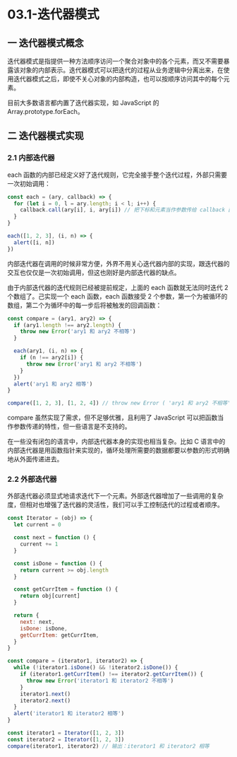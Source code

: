 # 03.1-迭代器模式

## 一 迭代器模式概念

迭代器模式是指提供一种方法顺序访问一个聚合对象中的各个元素，而又不需要暴露该对象的内部表示。迭代器模式可以把迭代的过程从业务逻辑中分离出来，在使用迭代器模式之后，即使不关心对象的内部构造，也可以按顺序访问其中的每个元素。

目前大多数语言都内置了迭代器实现，如 JavaScript 的 Array.prototype.forEach。

## 二 迭代器模式实现

### 2.1 内部迭代器

each 函数的内部已经定义好了迭代规则，它完全接手整个迭代过程，外部只需要一次初始调用：

```js
const each = (ary, callback) => {
  for (let i = 0, l = ary.length; i < l; i++) {
    callback.call(ary[i], i, ary[i]) // 把下标和元素当作参数传给 callback 函数
  }
}

each([1, 2, 3], (i, n) => {
  alert([i, n])
})
```

内部迭代器在调用的时候非常方便，外界不用关心迭代器内部的实现，跟迭代器的交互也仅仅是一次初始调用，但这也刚好是内部迭代器的缺点。

由于内部迭代器的迭代规则已经被提前规定，上面的 each 函数就无法同时迭代 2 个数组了。己实现一个 each 函数，each 函数接受 2 个参数，第一个为被循环的数组，第二个为循环中的每一步后将被触发的回调函数：

```js
const compare = (ary1, ary2) => {
  if (ary1.length !== ary2.length) {
    throw new Error('ary1 和 ary2 不相等')
  }

  each(ary1, (i, n) => {
    if (n !== ary2[i]) {
      throw new Error('ary1 和 ary2 不相等')
    }
  })
  alert('ary1 和 ary2 相等')
}

compare([1, 2, 3], [1, 2, 4]) // throw new Error ( 'ary1 和 ary2 不相等' );
```

compare 虽然实现了需求，但不足够优雅，且利用了 JavaScript 可以把函数当作参数传递的特性，但一些语言是不支持的。

在一些没有闭包的语言中，内部迭代器本身的实现也相当复杂。比如 C 语言中的内部迭代器是用函数指针来实现的，循环处理所需要的数据都要以参数的形式明确地从外面传递进去。

### 2.2 外部迭代器

外部迭代器必须显式地请求迭代下一个元素。外部迭代器增加了一些调用的复杂度，但相对也增强了迭代器的灵活性，我们可以手工控制迭代的过程或者顺序。

```js
const Iterator = (obj) => {
  let current = 0

  const next = function () {
    current += 1
  }

  const isDone = function () {
    return current >= obj.length
  }

  const getCurrItem = function () {
    return obj[current]
  }

  return {
    next: next,
    isDone: isDone,
    getCurrItem: getCurrItem,
  }
}

const compare = (iterator1, iterator2) => {
  while (!iterator1.isDone() && !iterator2.isDone()) {
    if (iterator1.getCurrItem() !== iterator2.getCurrItem()) {
      throw new Error('iterator1 和 iterator2 不相等')
    }
    iterator1.next()
    iterator2.next()
  }
  alert('iterator1 和 iterator2 相等')
}

const iterator1 = Iterator([1, 2, 3])
const iterator2 = Iterator([1, 2, 3])
compare(iterator1, iterator2) // 输出：iterator1 和 iterator2 相等
```
